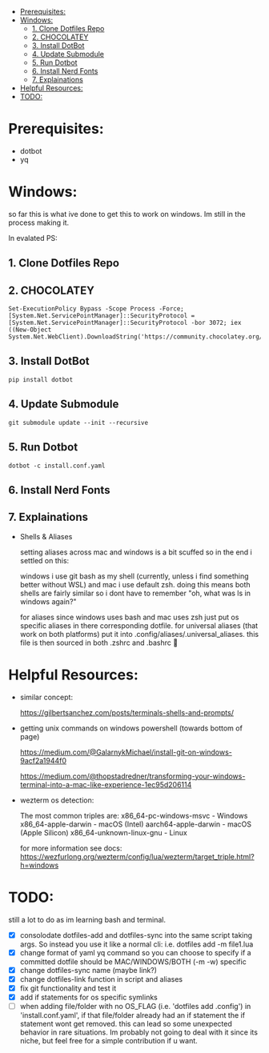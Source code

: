 - [Prerequisites:](#prerequisites)
- [Windows:](#windows)
  - [1. Clone Dotfiles Repo](#1-clone-dotfiles-repo)
  - [2. CHOCOLATEY](#2-chocolatey)
  - [3. Install DotBot](#3-install-dotbot)
  - [4. Update Submodule](#4-update-submodule)
  - [5. Run Dotbot](#5-run-dotbot)
  - [6. Install Nerd Fonts](#6-install-nerd-fonts)
  - [7. Explainations](#7-explainations)
- [Helpful Resources:](#helpful-resources)
- [TODO:](#todo)


# Prerequisites:

- dotbot
- yq

# Windows:

so far this is what ive done to get this to work on windows. Im still in the process making it.

In evalated PS:

## 1. Clone Dotfiles Repo

## 2. CHOCOLATEY
   ```
   Set-ExecutionPolicy Bypass -Scope Process -Force; [System.Net.ServicePointManager]::SecurityProtocol = [System.Net.ServicePointManager]::SecurityProtocol -bor 3072; iex ((New-Object System.Net.WebClient).DownloadString('https://community.chocolatey.org/install.ps1'))
   ```

## 3. Install DotBot

   ```pip install dotbot```

## 4. Update Submodule

   ```git submodule update --init --recursive```

## 5. Run Dotbot

   ```dotbot -c install.conf.yaml```

## 6. Install Nerd Fonts

## 7. Explainations

   - Shells & Aliases
   
     setting aliases across mac and windows is a bit scuffed so in the end i settled on this:

     windows i use git bash as my shell (currently, unless i find something better without WSL) and mac i use default zsh. doing this means both shells are fairly similar so i dont have to remember "oh, what was ls in windows again?"

     for aliases since windows uses bash and mac uses zsh just put os specific aliases in there corresponding dotfile. for universal aliases (that work on both platforms) put it into .config/aliases/.universal_aliases. this file is then sourced in both .zshrc and .bashrc 🤯


# Helpful Resources:

- similar concept:
  
  https://gilbertsanchez.com/posts/terminals-shells-and-prompts/
  
- getting unix commands on windows powershell (towards bottom of page)
  
  https://medium.com/@GalarnykMichael/install-git-on-windows-9acf2a1944f0
  
  https://medium.com/@thopstadredner/transforming-your-windows-terminal-into-a-mac-like-experience-1ec95d206114

- wezterm os detection:

  The most common triples are:
  x86_64-pc-windows-msvc - Windows
  x86_64-apple-darwin - macOS (Intel)
  aarch64-apple-darwin - macOS (Apple Silicon)
  x86_64-unknown-linux-gnu - Linux

  for more information see docs: https://wezfurlong.org/wezterm/config/lua/wezterm/target_triple.html?h=windows


# TODO:

still a lot to do as im learning bash and terminal.

- [x] consolodate dotfiles-add and dotfiles-sync into the same script taking args. So instead you use it like a normal cli: i.e. dotfiles add -m file1.lua
- [x] change format of yaml yq command so you can choose to specify if a committed dotfile should be MAC/WINDOWS/BOTH (-m -w) specific
- [x] change dotfiles-sync name (maybe link?)
- [x] change dotfiles-link function in script and aliases
- [x] fix git functionality and test it
- [x] add if statements for os specific symlinks
- [ ] when adding file/folder with no OS_FLAG (i.e. 'dotfiles add .config') in 'install.conf.yaml', if that file/folder already had an if statement the if statement wont get removed. this can lead so some unexpected behavior in rare situations. Im probably not going to deal with it since its niche, but feel free for a simple contribution if u want.